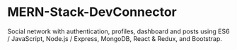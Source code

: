 # MERN-Stack-DevConnector
Social network with authentication, profiles, dashboard and posts using ES6 / JavaScript, Node.js / Express, MongoDB, React &amp; Redux, and Bootstrap. 
